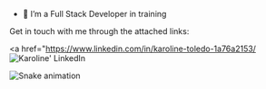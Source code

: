 
- 🌱  I’m a Full Stack Developer in training



Get in touch with me through the attached links:

<a href="https://www.linkedin.com/in/karoline-toledo-1a76a2153/
   <img alt="Karoline' LinkedIn" src="https://img.shields.io/badge/LinkedIn-0077B5?style=for-the-badge&logo=linkedin&logoColor=white" />
</a>

  ![Snake animation](https://github.com/karooltooledo/karooltooledo/blob/output/github-contribution-grid-snake.svg)
